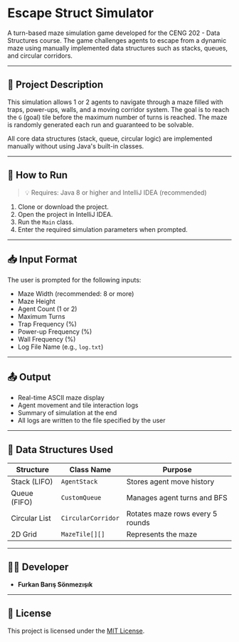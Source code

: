 # Escape Struct Simulator

A turn-based maze simulation game developed for the CENG 202 - Data Structures course. The game challenges agents to escape from a dynamic maze using manually implemented data structures such as stacks, queues, and circular corridors.

---

## 🚀 Project Description

This simulation allows 1 or 2 agents to navigate through a maze filled with traps, power-ups, walls, and a moving corridor system. The goal is to reach the `G` (goal) tile before the maximum number of turns is reached. The maze is randomly generated each run and guaranteed to be solvable.

All core data structures (stack, queue, circular logic) are implemented manually without using Java's built-in classes.

---

## 🔧 How to Run

> 💡 Requires: Java 8 or higher and IntelliJ IDEA (recommended)

1. Clone or download the project.
2. Open the project in IntelliJ IDEA.
3. Run the `Main` class.
4. Enter the required simulation parameters when prompted.

---

## 📥 Input Format

The user is prompted for the following inputs:

- Maze Width (recommended: 8 or more)
- Maze Height
- Agent Count (1 or 2)
- Maximum Turns
- Trap Frequency (%)
- Power-up Frequency (%)
- Wall Frequency (%)
- Log File Name (e.g., `log.txt`)

---

## 📤 Output

- Real-time ASCII maze display
- Agent movement and tile interaction logs
- Summary of simulation at the end
- All logs are written to the file specified by the user

---

## 🧠 Data Structures Used

| Structure      | Class Name        | Purpose                            |
|----------------|-------------------|------------------------------------|
| Stack (LIFO)   | `AgentStack`      | Stores agent move history          |
| Queue (FIFO)   | `CustomQueue`     | Manages agent turns and BFS        |
| Circular List  | `CircularCorridor`| Rotates maze rows every 5 rounds   |
| 2D Grid        | `MazeTile[][]`    | Represents the maze                |

---

## 👨‍💻 Developer

- **Furkan Barış Sönmezışık** 

---

## 📄 License

This project is licensed under the [MIT License](./LICENSE).
